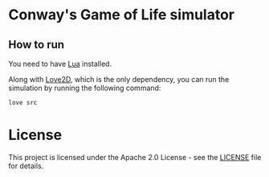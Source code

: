 # Conway's Game of Life simulator

## How to run
You need to have [Lua](https://www.lua.org/download.html) installed.

Along with [Love2D](https://love2d.org/), which is the only dependency, you can run the simulation by running the following command:

```bash
love src
```

# License
This project is licensed under the Apache 2.0 License - see the [LICENSE](LICENSE) file for details.
